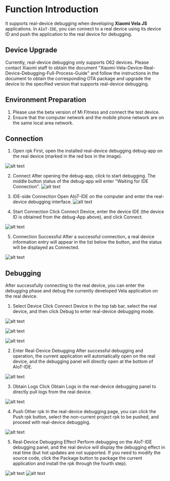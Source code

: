 <!-- 源地址: https://iot.mi.com/vela/quickapp/en/tools/devicedebug/start.html -->

# Function Introduction

It supports real-device debugging when developing **Xiaomi Vela JS** applications. In `AIoT-IDE`, you can connect to a real device using its device ID and push the application to the real device for debugging.

## Device Upgrade

Currently, real-device debugging only supports O62 devices. Please contact Xiaomi staff to obtain the document "Xiaomi-Vela-Device-Real-Device-Debugging-Full-Process-Guide" and follow the instructions in the document to obtain the corresponding OTA package and upgrade the device to the specified version that supports real-device debugging.

## Environment Preparation

  1. Please use the beta version of Mi Fitness and connect the test device.
  2. Ensure that the computer network and the mobile phone network are on the same local area network.

## Connection

  1. Open rpk First, open the installed real-device debugging debug-app on the real device (marked in the red box in the image).

![alt text](../../images/ide-emulator-22.png)

  2. Connect After opening the debug-app, click to start debugging. The middle button status of the debug-app will enter "Waiting for IDE Connection". ![alt text](../../images/ide-emulator-23.png)

  3. IDE-side Connection Open AIoT-IDE on the computer and enter the real-device debugging interface. ![alt text](../../images/ide-emulator-24.png)

  4. Start Connection Click Connect Device, enter the device IDE (the device ID is obtained from the debug-App above), and click Connect.

![alt text](../../images/ide-emulator-25.png)

  5. Connection Successful After a successful connection, a real device information entry will appear in the list below the button, and the status will be displayed as Connected.

![alt text](../../images/ide-emulator-26.png)

## Debugging

After successfully connecting to the real device, you can enter the debugging phase and debug the currently developed Vela application on the real device.

  1. Select Device Click Connect Device in the top tab bar, select the real device, and then click Debug to enter real-device debugging mode.

![alt text](../../images/ide-emulator-27.png)

![alt text](../../images/ide-emulator-28.png)

![alt text](../../images/ide-emulator-29.png)

  2. Enter Real-Device Debugging After successful debugging and operation, the current application will automatically open on the real device, and the debugging panel will directly open at the bottom of AIoT-IDE.

![alt text](../../images/ide-emulator-30.png)

  3. Obtain Logs Click Obtain Logs in the real-device debugging panel to directly pull logs from the real device.

![alt text](../../images/ide-emulator-31.png)

  4. Push Other rpk In the real-device debugging page, you can click the Push rpk button, select the non-current project rpk to be pushed, and proceed with real-device debugging.

![alt text](../../images/ide-emulator-32.png)

  5. Real-Device Debugging Effect Perform debugging on the AIoT-IDE debugging panel, and the real device will display the debugging effect in real time (but hot updates are not supported. If you need to modify the source code, click the Package button to package the current application and install the rpk through the fourth step).

![alt text](../../images/ide-emulator-33.png) ![alt text](../../images/ide-emulator-34.png)
